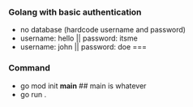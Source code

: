 ### Golang with basic authentication
- no database (hardcode username and password)
- username: hello || password: itsme
- username: john || password: doe
===
### Command
- go mod init __main__ ## main is whatever
- go run .